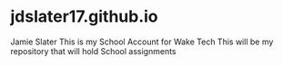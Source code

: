 # jdslater17.github.io
Jamie Slater
This is my School Account for Wake Tech
This will be my repository that will hold School assignments
